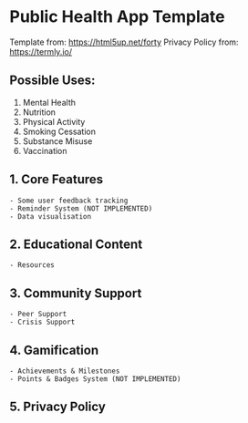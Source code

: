 # Public Health App Template

Template from: https://html5up.net/forty
Privacy Policy from: https://termly.io/

## Possible Uses:
1. Mental Health
2. Nutrition
3. Physical Activity
4. Smoking Cessation
5. Substance Misuse
6. Vaccination

## 1. Core Features
    - Some user feedback tracking
    - Reminder System (NOT IMPLEMENTED)
    - Data visualisation
## 2. Educational Content
    - Resources
## 3. Community Support
    - Peer Support
    - Crisis Support
## 4. Gamification
    - Achievements & Milestones
    - Points & Badges System (NOT IMPLEMENTED)
## 5. Privacy Policy
